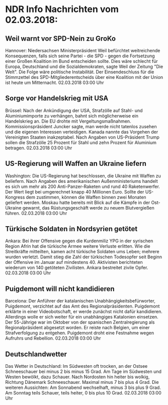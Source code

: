 # NDR Info Nachrichten vom 02.03.2018:


## Weil warnt vor SPD-Nein zu GroKo
Hannover: Niedersachsen Ministerpräsident Weil befürchtet weitreichende Konsequenzen, falls sich seine Partei - die SPD - gegen die Fortsetzung einer Großen Koalition im Bund entscheiden sollte. Dies wäre schlecht für Europa, Deutschland und die Sozialdemokraten, sagte Weil der Zeitung "Die Welt". Die Folge wäre politische Instabilität. Der Einsendeschluss für die Stimmzettel des SPD-Mitgliederentscheids über eine Koalition mit der Union ist heute um Mitternacht. 02.03.2018 03:00 Uhr 

## Sorge vor Handelskrieg mit USA
Brüssel: Nach der Ankündigung der USA, Strafzölle auf Stahl- und Aluminiumimporte zu verhängen, bahnt sich möglicherweise ein Handelskrieg an. Die EU drohte mit Vergeltungsmaßnahmen. Kommissionspräsident Juncker sagte, man werde nicht tatenlos zusehen und die eigenen Interessen verteidigen. Kanada nannte das Vorgehen der Vereinigten Staaten inakzeptabel. Nach Angaben von US-Präsident Trump sollen die Strafzölle 25 Prozent für Stahl und zehn Prozent für Aluminium betragen. 02.03.2018 03:00 Uhr 

## US-Regierung will Waffen an Ukraine liefern
Washington: Die US-Regierung hat beschlossen, die Ukraine mit Waffen zu beliefern. Nach Angaben des amerikanischen Außenministeriums handelt es sich um mehr als 200 Anti-Panzer-Raketen und rund 40 Raketenwerfer. Der Wert liegt bei umgerechnet knapp 40 Millionen Euro. Sollte der US-Kongress dem zustimmen, können die Waffen binnen zwei Monaten geliefert werden. Moskau hatte bereits mit Blick auf die Kämpfe in der Ost-Ukraine gewarnt, das Rüstungsgeschäft werde zu neuem Blutvergießen führen. 02.03.2018 03:00 Uhr 

## Türkische Soldaten in Nordsyrien getötet
Ankara: Bei ihrer Offensive gegen die Kurdenmiliz YPG in der syrischen Region Afrin hat die türkische Armee weitere Verluste erlitten. Wie die Streitkräfte mitteilten, kamen acht türkische Soldaten ums Leben; mehrere wurden verletzt. Damit stieg die Zahl der türkischen Todesopfer seit Beginn der Offensive im Januar auf mindestens 40. Aktivisten berichteten wiederum von 140 getöteten Zivilisten. Ankara bestreitet zivile Opfer. 02.03.2018 03:00 Uhr 

## Puigdemont will nicht kandidieren
Barcelona: Der Anführer der katalanischen Unabhängigkeitsbefürworter, Puigdemont, verzichtet auf das Amt des Regionalpräsidenten. Puigdemont erklärte in einer Videobotschaft, er werde zunächst nicht dafür kandidieren. Allerdings wolle er sich weiter für ein unabhängiges Katalonien einsetzen. Der 55-Jährige war im Oktober von der spanischen Zentralregierung als Regionalpräsident abgesetzt worden. Er reiste nach Belgien, um einer Strafverfolgung zu entgehen. Puigdemont droht eine Festnahme wegen Aufruhrs und Rebellion. 02.03.2018 03:00 Uhr 

## Deutschlandwetter
Das Wetter in Deutschland: Im Südwesten oft trocken, an der Ostsee Schneeschauer bei minus 2 bis minus 15 Grad. Am Tage im Südwesten und Westen bewölkt, dazu Schauer. Nach Nordosten hin heiter bis wolkig, Richtung Dänemark Schneeschauer. Maximal minus 7 bis plus 4 Grad. Die weiteren Aussichten: Am Sonnabend wechselhaft, minus 3 bis plus 9 Grad. Am Sonntag teils Schauer, teils heiter, 0 bis plus 10 Grad. 02.03.2018 03:00 Uhr 

